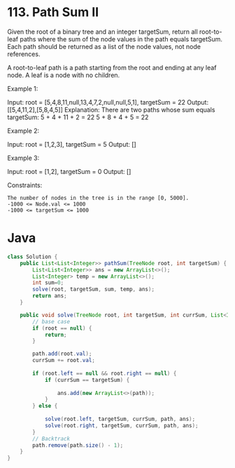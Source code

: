 # 113. Path Sum II


Given the root of a binary tree and an integer targetSum, return all root-to-leaf paths where the sum of the node values in the path equals targetSum. Each path should be returned as a list of the node values, not node references.

A root-to-leaf path is a path starting from the root and ending at any leaf node. A leaf is a node with no children.

 

Example 1:

Input: root = [5,4,8,11,null,13,4,7,2,null,null,5,1], targetSum = 22
Output: [[5,4,11,2],[5,8,4,5]]
Explanation: There are two paths whose sum equals targetSum:
5 + 4 + 11 + 2 = 22
5 + 8 + 4 + 5 = 22

Example 2:

Input: root = [1,2,3], targetSum = 5
Output: []

Example 3:

Input: root = [1,2], targetSum = 0
Output: []

 

Constraints:

    The number of nodes in the tree is in the range [0, 5000].
    -1000 <= Node.val <= 1000
    -1000 <= targetSum <= 1000

# Java
```java
class Solution {
    public List<List<Integer>> pathSum(TreeNode root, int targetSum) {
        List<List<Integer>> ans = new ArrayList<>();
        List<Integer> temp = new ArrayList<>();
        int sum=0;
        solve(root, targetSum, sum, temp, ans);
        return ans;
    }

    public void solve(TreeNode root, int targetSum, int currSum, List<Integer> path, List<List<Integer>> ans) {
        // base case
        if (root == null) {
            return;
        }

        path.add(root.val);
        currSum += root.val;
   
        if (root.left == null && root.right == null) {
            if (currSum == targetSum) {
             
                ans.add(new ArrayList<>(path));
            }
        } else {
      
            solve(root.left, targetSum, currSum, path, ans);
            solve(root.right, targetSum, currSum, path, ans);
        }
        // Backtrack
        path.remove(path.size() - 1);
    }
}

```
